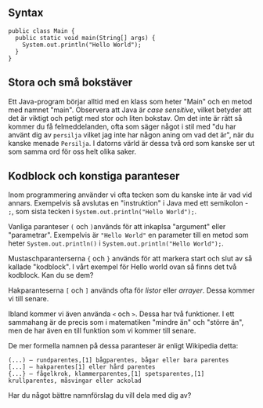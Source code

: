 ## Syntax

    public class Main {
      public static void main(String[] args) {
        System.out.println("Hello World");
      }
    }

## Stora och små bokstäver

Ett Java-program börjar alltid med en klass som heter "Main" och en metod med namnet "main". Observera att Java är _case sensitive_, vilket betyder att det är viktigt och petigt med stor och liten bokstav. Om det inte är rätt så kommer du få felmeddelanden, ofta som säger något i stil med "du har använt dig av `persilja` vilket jag inte har någon aning om vad det är", när du kanske menade `Persilja`. I datorns värld är dessa två ord som kanske ser ut som samma ord för oss helt olika saker.

## Kodblock och konstiga paranteser

Inom programmering använder vi ofta tecken som du kanske inte är vad vid annars. Exempelvis så avslutas en "instruktion" i Java med ett semikolon - `;`, som sista tecken i `System.out.println("Hello World");`.

Vanliga paranteser `(` och `)`används för att inkaplsa "argument" eller "parametrar". Exempelvis är `"Hello World"` en parameter till en metod som heter `System.out.println()` i `System.out.println("Hello World");`.

Mustaschparanterserna `{` och `}` används för att markera start och slut av så kallade "kodblock". I vårt exempel för Hello world ovan så finns det två kodblock. Kan du se dem?

Hakparanteserna `[` och `]` används ofta för _listor_ eller _arrayer_. Dessa kommer vi till senare.

Ibland kommer vi även använda `<` och `>`. Dessa har två funktioner. I ett sammahang är de precis som i matematiken "mindre än" och "större än", men de har även en till funktion som vi kommer till senare.

De mer formella namnen på dessa paranteser är enligt Wikipedia detta:

    (...) – rundparentes,[1] bågparentes, bågar eller bara parentes
    [...] – hakparentes[1] eller hård parentes
    {...} – fågelkrok, klammerparentes,[1] spetsparentes,[1] krullparentes, måsvingar eller ackolad

Har du något bättre namnförslag du vill dela med dig av?